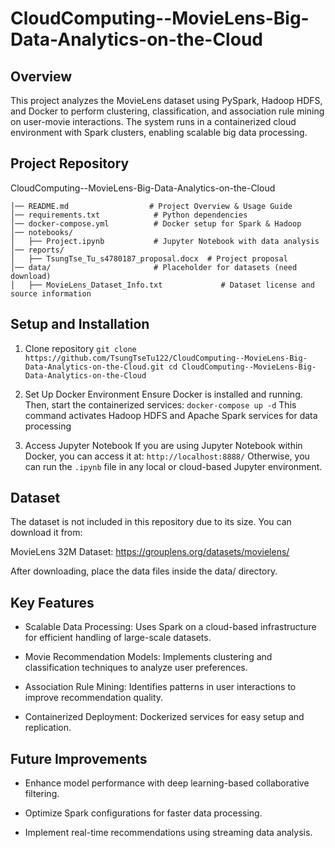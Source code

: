 # CloudComputing--MovieLens-Big-Data-Analytics-on-the-Cloud

## Overview
This project analyzes the MovieLens dataset using PySpark, Hadoop HDFS, and Docker to perform clustering, classification, and association rule mining on user-movie interactions. The system runs in a containerized cloud environment with Spark clusters, enabling scalable big data processing.

## Project Repository
CloudComputing--MovieLens-Big-Data-Analytics-on-the-Cloud
```
│── README.md                  # Project Overview & Usage Guide
│── requirements.txt            # Python dependencies 
│── docker-compose.yml          # Docker setup for Spark & Hadoop
│── notebooks/
│   ├── Project.ipynb           # Jupyter Notebook with data analysis
│── reports/
│   ├── TsungTse_Tu_s4780187_proposal.docx  # Project proposal
│── data/                       # Placeholder for datasets (need download)
│   ├── MovieLens_Dataset_Info.txt             # Dataset license and source information
```

## Setup and Installation
1. Clone repository
`
git clone https://github.com/TsungTseTu122/CloudComputing--MovieLens-Big-Data-Analytics-on-the-Cloud.git
cd CloudComputing--MovieLens-Big-Data-Analytics-on-the-Cloud
`

2. Set Up Docker Environment
Ensure Docker is installed and running. Then, start the containerized services:
`
docker-compose up -d
`
This command activates Hadoop HDFS and Apache Spark services for data processing

3. Access Jupyter Notebook
If you are using Jupyter Notebook within Docker, you can access it at:
`
http://localhost:8888/
`
Otherwise, you can run the `.ipynb` file in any local or cloud-based Jupyter environment.

## Dataset
The dataset is not included in this repository due to its size. You can download it from:

MovieLens 32M Dataset: https://grouplens.org/datasets/movielens/

After downloading, place the data files inside the data/ directory.

## Key Features

- Scalable Data Processing: Uses Spark on a cloud-based infrastructure for efficient handling of large-scale datasets.

- Movie Recommendation Models: Implements clustering and classification techniques to analyze user preferences.

- Association Rule Mining: Identifies patterns in user interactions to improve recommendation quality.

- Containerized Deployment: Dockerized services for easy setup and replication.

## Future Improvements

- Enhance model performance with deep learning-based collaborative filtering.

- Optimize Spark configurations for faster data processing.

- Implement real-time recommendations using streaming data analysis.
